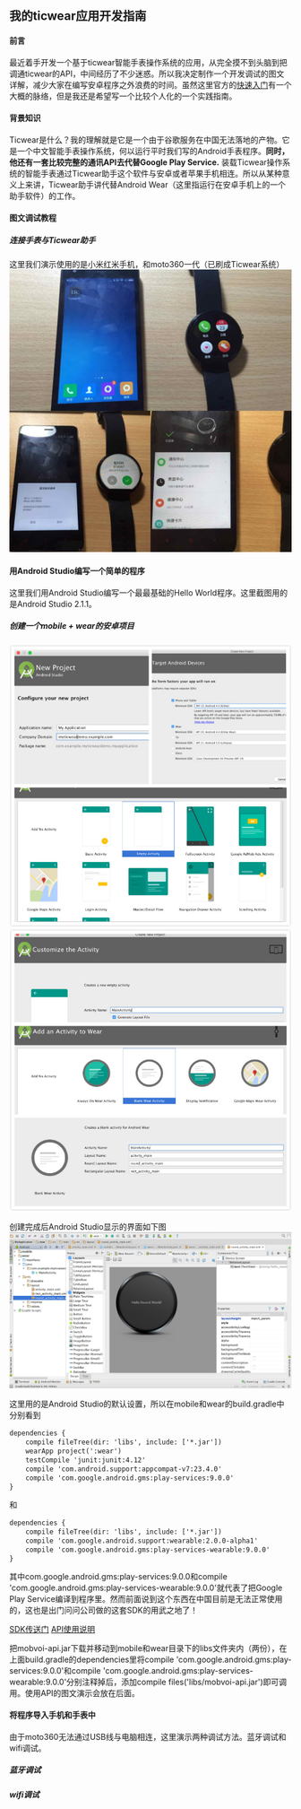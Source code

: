 ## 我的ticwear应用开发指南
#### 前言
最近着手开发一个基于ticwear智能手表操作系统的应用，从完全摸不到头脑到把调通ticwear的API，中间经历了不少迷惑。所以我决定制作一个开发调试的图文详解，减少大家在编写安卓程序之外浪费的时间。虽然这里官方的[快速入门](http://developer.chumenwenwen.com/v2/doc/ticwear/getting-started)有一个大概的脉络，但是我还是希望写一个比较个人化的一个实践指南。 

#### 背景知识
Ticwear是什么？我的理解就是它是一个由于谷歌服务在中国无法落地的产物。它是一个中文智能手表操作系统，何以运行平时我们写的Android手表程序。**同时，他还有一套比较完整的通讯API去代替Google Play Service.** 装载Ticwear操作系统的智能手表通过Ticwear助手这个软件与安卓或者苹果手机相连。所以从某种意义上来讲，Ticwear助手讲代替Android Wear（这里指运行在安卓手机上的一个助手软件）的工作。

#### 图文调试教程
##### 连接手表与Ticwear助手
这里我们演示使用的是小米红米手机，和moto360一代（已刷成Ticwear系统）
![alt tag](https://github.com/kinglouisxviii/My-Ticwear-Kick-off-Guide/blob/master/tutorial_pics/8B1A9233-910F-4407-87E5-3AF18AEF35A9.jpg)

#### 用Android Studio编写一个简单的程序
这里我们用Android Studio编写一个最最基础的Hello World程序。这里截图用的是Android Studio 2.1.1。

##### 创建一个mobile + wear的安卓项目
![alt tag](https://github.com/kinglouisxviii/My-Ticwear-Kick-off-Guide/blob/master/tutorial_pics/as_1.jpg)
![alt tag](https://github.com/kinglouisxviii/My-Ticwear-Kick-off-Guide/blob/master/tutorial_pics/as_2.jpg)

创建完成后Android Studio显示的界面如下图
![alt tag](https://github.com/kinglouisxviii/My-Ticwear-Kick-off-Guide/blob/master/tutorial_pics/as_3.png)

这里用的是Android Studio的默认设置，所以在mobile和wear的build.gradle中分别看到
```
dependencies {
    compile fileTree(dir: 'libs', include: ['*.jar'])
    wearApp project(':wear')
    testCompile 'junit:junit:4.12'
    compile 'com.android.support:appcompat-v7:23.4.0'
    compile 'com.google.android.gms:play-services:9.0.0'
}
```
和
```
dependencies {
    compile fileTree(dir: 'libs', include: ['*.jar'])
    compile 'com.google.android.support:wearable:2.0.0-alpha1'
    compile 'com.google.android.gms:play-services-wearable:9.0.0'
}
```
其中com.google.android.gms:play-services:9.0.0和compile 'com.google.android.gms:play-services-wearable:9.0.0'就代表了把Google Play Service编译到程序里。然而前面说到这个东西在中国目前是无法正常使用的，这也是出门问问公司做的这套SDK的用武之地了！

[SDK传送门](https://github.com/ticwear/sdk/raw/master/lib/mobvoi-api.jar)
[API使用说明](http://developer.chumenwenwen.com/v2/doc/ticwear/wearable-api)

把mobvoi-api.jar下载并移动到mobile和wear目录下的libs文件夹内（两份），在上面build.gradle的dependencies里将compile 'com.google.android.gms:play-services:9.0.0'和compile 'com.google.android.gms:play-services-wearable:9.0.0'分别注释掉后，添加compile files('libs/mobvoi-api.jar')即可调用。使用API的图文演示会放在后面。

#### 将程序导入手机和手表中
由于moto360无法通过USB线与电脑相连，这里演示两种调试方法。蓝牙调试和wifi调试。
##### 蓝牙调试
##### wifi调试
